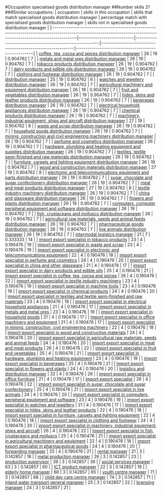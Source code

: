 #Occupation specialised goods distribution manager
##Number skills 21
###Similar occupations:
| occupation                                                                                                                                                              |   skills in this occupation |   skills that match specialised goods distribution manager |   percentage match with specialised goods distribution manager |   skills not in specialised goods distribution manager |
|:------------------------------------------------------------------------------------------------------------------------------------------------------------------------|----------------------------:|-----------------------------------------------------------:|---------------------------------------------------------------:|-------------------------------------------------------:|
| [coffee, tea, cocoa and spices distribution manager](coffee,_tea,_cocoa_and_spices_distribution_manager.md)                                                             |                          26 |                                                         19 |                                                       0.904762 |                                                      7 |
| [metals and metal ores distribution manager](metals_and_metal_ores_distribution_manager.md)                                                                             |                          26 |                                                         19 |                                                       0.904762 |                                                      7 |
| [tobacco products distribution manager](tobacco_products_distribution_manager.md)                                                                                       |                          26 |                                                         19 |                                                       0.904762 |                                                      7 |
| [dairy products and edible oils distribution manager](dairy_products_and_edible_oils_distribution_manager.md)                                                           |                          26 |                                                         19 |                                                       0.904762 |                                                      7 |
| [clothing and footwear distribution manager](clothing_and_footwear_distribution_manager.md)                                                                             |                          26 |                                                         19 |                                                       0.904762 |                                                      7 |
| [distribution manager](distribution_manager.md)                                                                                                                         |                          25 |                                                         19 |                                                       0.904762 |                                                      6 |
| [watches and jewellery distribution manager](watches_and_jewellery_distribution_manager.md)                                                                             |                          26 |                                                         19 |                                                       0.904762 |                                                      7 |
| [agricultural machinery and equipment distribution manager](agricultural_machinery_and_equipment_distribution_manager.md)                                               |                          26 |                                                         19 |                                                       0.904762 |                                                      7 |
| [fruit and vegetables distribution manager](fruit_and_vegetables_distribution_manager.md)                                                                               |                          26 |                                                         19 |                                                       0.904762 |                                                      7 |
| [hides, skins and leather products distribution manager](hides,_skins_and_leather_products_distribution_manager.md)                                                     |                          26 |                                                         19 |                                                       0.904762 |                                                      7 |
| [beverages distribution manager](beverages_distribution_manager.md)                                                                                                     |                          26 |                                                         19 |                                                       0.904762 |                                                      7 |
| [electrical household appliances distribution manager](electrical_household_appliances_distribution_manager.md)                                                         |                          26 |                                                         19 |                                                       0.904762 |                                                      7 |
| [chemical products distribution manager](chemical_products_distribution_manager.md)                                                                                     |                          26 |                                                         19 |                                                       0.904762 |                                                      7 |
| [machinery, industrial equipment, ships and aircraft distribution manager](machinery,_industrial_equipment,_ships_and_aircraft_distribution_manager.md)                 |                          27 |                                                         19 |                                                       0.904762 |                                                      8 |
| [waste and scrap distribution manager](waste_and_scrap_distribution_manager.md)                                                                                         |                          26 |                                                         19 |                                                       0.904762 |                                                      7 |
| [household goods distribution manager](household_goods_distribution_manager.md)                                                                                         |                          26 |                                                         19 |                                                       0.904762 |                                                      7 |
| [mining, construction and civil engineering machinery distribution manager](mining,_construction_and_civil_engineering_machinery_distribution_manager.md)               |                          26 |                                                         19 |                                                       0.904762 |                                                      7 |
| [perfume and cosmetics distribution manager](perfume_and_cosmetics_distribution_manager.md)                                                                             |                          26 |                                                         19 |                                                       0.904762 |                                                      7 |
| [hardware, plumbing and heating equipment and supplies distribution manager](hardware,_plumbing_and_heating_equipment_and_supplies_distribution_manager.md)             |                          26 |                                                         19 |                                                       0.904762 |                                                      7 |
| [textiles, textile semi-finished and raw materials distribution manager](textiles,_textile_semi-finished_and_raw_materials_distribution_manager.md)                     |                          26 |                                                         19 |                                                       0.904762 |                                                      7 |
| [furniture, carpets and lighting equipment distribution manager](furniture,_carpets_and_lighting_equipment_distribution_manager.md)                                     |                          26 |                                                         19 |                                                       0.904762 |                                                      7 |
| [wood and construction materials distribution manager](wood_and_construction_materials_distribution_manager.md)                                                         |                          27 |                                                         19 |                                                       0.904762 |                                                      8 |
| [electronic and telecommunications equipment and parts distribution manager](electronic_and_telecommunications_equipment_and_parts_distribution_manager.md)             |                          26 |                                                         19 |                                                       0.904762 |                                                      7 |
| [sugar, chocolate and sugar confectionery distribution manager](sugar,_chocolate_and_sugar_confectionery_distribution_manager.md)                                       |                          26 |                                                         19 |                                                       0.904762 |                                                      7 |
| [meat and meat products distribution manager](meat_and_meat_products_distribution_manager.md)                                                                           |                          27 |                                                         19 |                                                       0.904762 |                                                      8 |
| [textile industry machinery distribution manager](textile_industry_machinery_distribution_manager.md)                                                                   |                          26 |                                                         19 |                                                       0.904762 |                                                      7 |
| [china and glassware distribution manager](china_and_glassware_distribution_manager.md)                                                                                 |                          26 |                                                         19 |                                                       0.904762 |                                                      7 |
| [flowers and plants distribution manager](flowers_and_plants_distribution_manager.md)                                                                                   |                          26 |                                                         19 |                                                       0.904762 |                                                      7 |
| [computers, computer peripheral equipment and software distribution manager](computers,_computer_peripheral_equipment_and_software_distribution_manager.md)             |                          26 |                                                         19 |                                                       0.904762 |                                                      7 |
| [fish, crustaceans and molluscs distribution manager](fish,_crustaceans_and_molluscs_distribution_manager.md)                                                           |                          26 |                                                         19 |                                                       0.904762 |                                                      7 |
| [agricultural raw materials, seeds and animal feeds distribution manager](agricultural_raw_materials,_seeds_and_animal_feeds_distribution_manager.md)                   |                          26 |                                                         19 |                                                       0.904762 |                                                      7 |
| [pharmaceutical goods distribution manager](pharmaceutical_goods_distribution_manager.md)                                                                               |                          26 |                                                         19 |                                                       0.904762 |                                                      7 |
| [live animals distribution manager](live_animals_distribution_manager.md)                                                                                               |                          26 |                                                         19 |                                                       0.904762 |                                                      7 |
| [intermodal logistics manager](intermodal_logistics_manager.md)                                                                                                         |                          21 |                                                          7 |                                                       0.333333 |                                                     14 |
| [import export specialist in tobacco products](import_export_specialist_in_tobacco_products.md)                                                                         |                          23 |                                                          4 |                                                       0.190476 |                                                     19 |
| [import export specialist in waste and scrap](import_export_specialist_in_waste_and_scrap.md)                                                                           |                          23 |                                                          4 |                                                       0.190476 |                                                     19 |
| [import export specialist in electronic and telecommunications equipment](import_export_specialist_in_electronic_and_telecommunications_equipment.md)                   |                          22 |                                                          4 |                                                       0.190476 |                                                     18 |
| [import export specialist in perfume and cosmetics](import_export_specialist_in_perfume_and_cosmetics.md)                                                               |                          24 |                                                          4 |                                                       0.190476 |                                                     20 |
| [import export specialist in china and other glassware](import_export_specialist_in_china_and_other_glassware.md)                                                       |                          21 |                                                          4 |                                                       0.190476 |                                                     17 |
| [import export specialist in dairy products and edible oils](import_export_specialist_in_dairy_products_and_edible_oils.md)                                             |                          25 |                                                          4 |                                                       0.190476 |                                                     21 |
| [import export specialist in coffee, tea, cocoa and spices](import_export_specialist_in_coffee,_tea,_cocoa_and_spices.md)                                               |                          26 |                                                          4 |                                                       0.190476 |                                                     22 |
| [import export specialist in textile industry machinery](import_export_specialist_in_textile_industry_machinery.md)                                                     |                          23 |                                                          4 |                                                       0.190476 |                                                     19 |
| [import export specialist in machine tools](import_export_specialist_in_machine_tools.md)                                                                               |                          23 |                                                          4 |                                                       0.190476 |                                                     19 |
| [import export specialist in chemical products](import_export_specialist_in_chemical_products.md)                                                                       |                          24 |                                                          4 |                                                       0.190476 |                                                     20 |
| [import export specialist in textiles and textile semi-finished and raw materials](import_export_specialist_in_textiles_and_textile_semi-finished_and_raw_materials.md) |                          23 |                                                          4 |                                                       0.190476 |                                                     19 |
| [import export specialist in electrical household appliances](import_export_specialist_in_electrical_household_appliances.md)                                           |                          21 |                                                          4 |                                                       0.190476 |                                                     17 |
| [import export specialist in metals and metal ores](import_export_specialist_in_metals_and_metal_ores.md)                                                               |                          23 |                                                          4 |                                                       0.190476 |                                                     19 |
| [import export specialist in household goods](import_export_specialist_in_household_goods.md)                                                                           |                          21 |                                                          4 |                                                       0.190476 |                                                     17 |
| [import export specialist in office machinery and equipment](import_export_specialist_in_office_machinery_and_equipment.md)                                             |                          21 |                                                          4 |                                                       0.190476 |                                                     17 |
| [import export specialist in mining, construction, civil engineering machinery](import_export_specialist_in_mining,_construction,_civil_engineering_machinery.md)       |                          22 |                                                          4 |                                                       0.190476 |                                                     18 |
| [import export specialist in wood and construction materials](import_export_specialist_in_wood_and_construction_materials.md)                                           |                          24 |                                                          4 |                                                       0.190476 |                                                     20 |
| [import export specialist in agricultural raw materials, seeds and animal feeds](import_export_specialist_in_agricultural_raw_materials,_seeds_and_animal_feeds.md)     |                          24 |                                                          4 |                                                       0.190476 |                                                     20 |
| [import export specialist in meat and meat products](import_export_specialist_in_meat_and_meat_products.md)                                                             |                          26 |                                                          4 |                                                       0.190476 |                                                     22 |
| [import export specialist in fruit and vegetables](import_export_specialist_in_fruit_and_vegetables.md)                                                                 |                          25 |                                                          4 |                                                       0.190476 |                                                     21 |
| [import export specialist in hardware, plumbing and heating equipment](import_export_specialist_in_hardware,_plumbing_and_heating_equipment.md)                         |                          23 |                                                          4 |                                                       0.190476 |                                                     19 |
| [import export specialist in beverages](import_export_specialist_in_beverages.md)                                                                                       |                          25 |                                                          4 |                                                       0.190476 |                                                     21 |
| [import export specialist in flowers and plants](import_export_specialist_in_flowers_and_plants.md)                                                                     |                          24 |                                                          4 |                                                       0.190476 |                                                     20 |
| [logistics and distribution manager](logistics_and_distribution_manager.md)                                                                                             |                          32 |                                                          4 |                                                       0.190476 |                                                     28 |
| [import export specialist in office furniture](import_export_specialist_in_office_furniture.md)                                                                         |                          21 |                                                          4 |                                                       0.190476 |                                                     17 |
| [import export specialist](import_export_specialist.md)                                                                                                                 |                          26 |                                                          4 |                                                       0.190476 |                                                     22 |
| [import export specialist in sugar, chocolate and sugar confectionery](import_export_specialist_in_sugar,_chocolate_and_sugar_confectionery.md)                         |                          25 |                                                          4 |                                                       0.190476 |                                                     21 |
| [import export specialist in live animals](import_export_specialist_in_live_animals.md)                                                                                 |                          24 |                                                          4 |                                                       0.190476 |                                                     20 |
| [import export specialist in computers, peripheral equipment and software](import_export_specialist_in_computers,_peripheral_equipment_and_software.md)                 |                          23 |                                                          4 |                                                       0.190476 |                                                     19 |
| [import export specialist in watches and jewellery](import_export_specialist_in_watches_and_jewellery.md)                                                               |                          21 |                                                          4 |                                                       0.190476 |                                                     17 |
| [import export specialist in hides, skins and leather products](import_export_specialist_in_hides,_skins_and_leather_products.md)                                       |                          22 |                                                          4 |                                                       0.190476 |                                                     18 |
| [import export specialist in furniture, carpets and lighting equipment](import_export_specialist_in_furniture,_carpets_and_lighting_equipment.md)                       |                          22 |                                                          4 |                                                       0.190476 |                                                     18 |
| [import export specialist in clothing and footwear](import_export_specialist_in_clothing_and_footwear.md)                                                               |                          24 |                                                          4 |                                                       0.190476 |                                                     20 |
| [import export specialist in machinery, industrial equipment, ships and aircraft](import_export_specialist_in_machinery,_industrial_equipment,_ships_and_aircraft.md)   |                          26 |                                                          4 |                                                       0.190476 |                                                     22 |
| [import export specialist in  fish, crustaceans and molluscs](import_export_specialist_in__fish,_crustaceans_and_molluscs.md)                                           |                          25 |                                                          4 |                                                       0.190476 |                                                     21 |
| [import export specialist in agricultural machinery and equipment](import_export_specialist_in_agricultural_machinery_and_equipment.md)                                 |                          22 |                                                          4 |                                                       0.190476 |                                                     18 |
| [import export specialist in pharmaceutical goods](import_export_specialist_in_pharmaceutical_goods.md)                                                                 |                          24 |                                                          4 |                                                       0.190476 |                                                     20 |
| [forwarding manager](forwarding_manager.md)                                                                                                                             |                          25 |                                                          4 |                                                       0.190476 |                                                     21 |
| [rental manager](rental_manager.md)                                                                                                                                     |                          21 |                                                          3 |                                                       0.142857 |                                                     18 |
| [metal production manager](metal_production_manager.md)                                                                                                                 |                          26 |                                                          3 |                                                       0.142857 |                                                     23 |
| [production supervisor](production_supervisor.md)                                                                                                                       |                          39 |                                                          3 |                                                       0.142857 |                                                     36 |
| [social services manager](social_services_manager.md)                                                                                                                   |                          63 |                                                          3 |                                                       0.142857 |                                                     60 |
| [ICT product manager](ICT_product_manager.md)                                                                                                                           |                          22 |                                                          3 |                                                       0.142857 |                                                     19 |
| [elderly home manager](elderly_home_manager.md)                                                                                                                         |                          68 |                                                          3 |                                                       0.142857 |                                                     65 |
| [youth centre manager](youth_centre_manager.md)                                                                                                                         |                          71 |                                                          3 |                                                       0.142857 |                                                     68 |
| [child day care centre manager](child_day_care_centre_manager.md)                                                                                                       |                          74 |                                                          3 |                                                       0.142857 |                                                     71 |
| [inland water transport general manager](inland_water_transport_general_manager.md)                                                                                     |                          25 |                                                          3 |                                                       0.142857 |                                                     22 |
| [licensing manager](licensing_manager.md)                                                                                                                               |                          24 |                                                          3 |                                                       0.142857 |                                                     21 |
